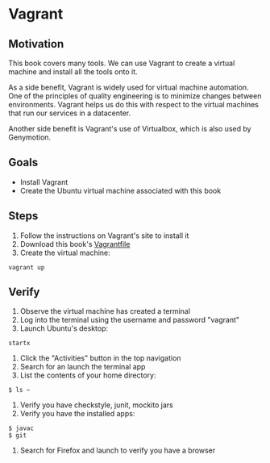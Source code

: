 # Vagrant

## Motivation

This book covers many tools. We can use Vagrant to create a virtual machine and install all the tools onto it.

As a side benefit, Vagrant is widely used for virtual machine automation. One of the principles of quality engineering is to minimize changes between environments. Vagrant helps us do this with respect to the virtual machines that run our services in a datacenter.

Another side benefit is Vagrant's use of Virtualbox, which is also used by Genymotion.


## Goals

* Install Vagrant
* Create the Ubuntu virtual machine associated with this book


## Steps

1. Follow the instructions on Vagrant's site to install it
1. Download this book's [Vagrantfile](Vagrantfile)
1. Create the virtual machine:
```
vagrant up
```


## Verify

1. Observe the virtual machine has created a terminal
1. Log into the terminal using the username and password "vagrant"
1. Launch Ubuntu's desktop:
```
startx
```
1. Click the "Activities" button in the top navigation
1. Search for an launch the terminal app
1. List the contents of your home directory:
```
$ ls ~
```
1. Verify you have checkstyle, junit, mockito jars
1. Verify you have the installed apps:
```
$ javac
$ git
```
1. Search for Firefox and launch to verify you have a browser


